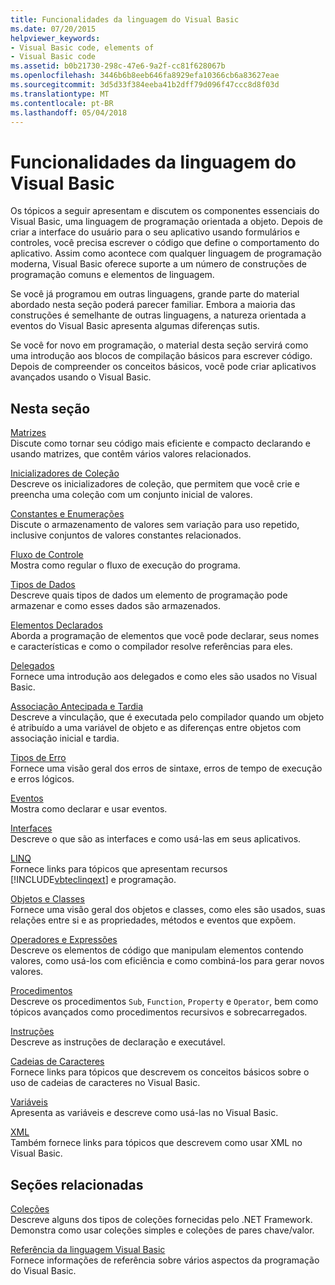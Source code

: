 ```yaml
---
title: Funcionalidades da linguagem do Visual Basic
ms.date: 07/20/2015
helpviewer_keywords:
- Visual Basic code, elements of
- Visual Basic code
ms.assetid: b0b21730-298c-47e6-9a2f-cc81f628067b
ms.openlocfilehash: 3446b6b8eeb646fa8929efa10366cb6a83627eae
ms.sourcegitcommit: 3d5d33f384eeba41b2dff79d096f47ccc8d8f03d
ms.translationtype: MT
ms.contentlocale: pt-BR
ms.lasthandoff: 05/04/2018
---
```

# <a name="visual-basic-language-features"></a>Funcionalidades da linguagem do Visual Basic
Os tópicos a seguir apresentam e discutem os componentes essenciais do Visual Basic, uma linguagem de programação orientada a objeto. Depois de criar a interface do usuário para o seu aplicativo usando formulários e controles, você precisa escrever o código que define o comportamento do aplicativo. Assim como acontece com qualquer linguagem de programação moderna, Visual Basic oferece suporte a um número de construções de programação comuns e elementos de linguagem.  
  
 Se você já programou em outras linguagens, grande parte do material abordado nesta seção poderá parecer familiar. Embora a maioria das construções é semelhante de outras linguagens, a natureza orientada a eventos do Visual Basic apresenta algumas diferenças sutis.  
  
 Se você for novo em programação, o material desta seção servirá como uma introdução aos blocos de compilação básicos para escrever código. Depois de compreender os conceitos básicos, você pode criar aplicativos avançados usando o Visual Basic.  
  
## <a name="in-this-section"></a>Nesta seção  
 [Matrizes](../../../visual-basic/programming-guide/language-features/arrays/index.md)  
 Discute como tornar seu código mais eficiente e compacto declarando e usando matrizes, que contêm vários valores relacionados.  
  
 [Inicializadores de Coleção](../../../visual-basic/programming-guide/language-features/collection-initializers/index.md)  
 Descreve os inicializadores de coleção, que permitem que você crie e preencha uma coleção com um conjunto inicial de valores.  
  
 [Constantes e Enumerações](../../../visual-basic/programming-guide/language-features/constants-enums/index.md)  
 Discute o armazenamento de valores sem variação para uso repetido, inclusive conjuntos de valores constantes relacionados.  
  
 [Fluxo de Controle](../../../visual-basic/programming-guide/language-features/control-flow/index.md)  
 Mostra como regular o fluxo de execução do programa.  
  
 [Tipos de Dados](../../../visual-basic/programming-guide/language-features/data-types/index.md)  
 Descreve quais tipos de dados um elemento de programação pode armazenar e como esses dados são armazenados.  
  
 [Elementos Declarados](../../../visual-basic/programming-guide/language-features/declared-elements/index.md)  
 Aborda a programação de elementos que você pode declarar, seus nomes e características e como o compilador resolve referências para eles.  
  
 [Delegados](../../../visual-basic/programming-guide/language-features/delegates/index.md)  
 Fornece uma introdução aos delegados e como eles são usados no Visual Basic.  
  
 [Associação Antecipada e Tardia](../../../visual-basic/programming-guide/language-features/early-late-binding/index.md)  
 Descreve a vinculação, que é executada pelo compilador quando um objeto é atribuído a uma variável de objeto e as diferenças entre objetos com associação inicial e tardia.  
  
 [Tipos de Erro](../../../visual-basic/programming-guide/language-features/error-types.md)  
 Fornece uma visão geral dos erros de sintaxe, erros de tempo de execução e erros lógicos.  
  
 [Eventos](../../../visual-basic/programming-guide/language-features/events/index.md)  
 Mostra como declarar e usar eventos.  
  
 [Interfaces](../../../visual-basic/programming-guide/language-features/interfaces/index.md)  
 Descreve o que são as interfaces e como usá-las em seus aplicativos.  
  
 [LINQ](../../../visual-basic/programming-guide/language-features/linq/index.md)  
 Fornece links para tópicos que apresentam recursos [!INCLUDE[vbteclinqext](~/includes/vbteclinqext-md.md)] e programação.  
  
 [Objetos e Classes](../../../visual-basic/programming-guide/language-features/objects-and-classes/index.md)  
 Fornece uma visão geral dos objetos e classes, como eles são usados, suas relações entre si e as propriedades, métodos e eventos que expõem.  
  
 [Operadores e Expressões](../../../visual-basic/programming-guide/language-features/operators-and-expressions/index.md)  
 Descreve os elementos de código que manipulam elementos contendo valores, como usá-los com eficiência e como combiná-los para gerar novos valores.  
  
 [Procedimentos](../../../visual-basic/programming-guide/language-features/procedures/index.md)  
 Descreve os procedimentos `Sub`, `Function`, `Property` e `Operator`, bem como tópicos avançados como procedimentos recursivos e sobrecarregados.  
  
 [Instruções](../../../visual-basic/programming-guide/language-features/statements.md)  
 Descreve as instruções de declaração e executável.  
  
 [Cadeias de Caracteres](../../../visual-basic/programming-guide/language-features/strings/index.md)  
 Fornece links para tópicos que descrevem os conceitos básicos sobre o uso de cadeias de caracteres no Visual Basic.  
  
 [Variáveis](../../../visual-basic/programming-guide/language-features/variables/index.md)  
 Apresenta as variáveis e descreve como usá-las no Visual Basic.  
  
 [XML](../../../visual-basic/programming-guide/language-features/xml/index.md)  
 Também fornece links para tópicos que descrevem como usar XML no Visual Basic.  
  
## <a name="related-sections"></a>Seções relacionadas  
 [Coleções](http://msdn.microsoft.com/library/e76533a9-5033-4a0b-b003-9c2be60d185b)  
 Descreve alguns dos tipos de coleções fornecidas pelo .NET Framework. Demonstra como usar coleções simples e coleções de pares chave/valor.  
  
 [Referência da linguagem Visual Basic](../../../visual-basic/language-reference/index.md)  
 Fornece informações de referência sobre vários aspectos da programação do Visual Basic.
